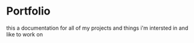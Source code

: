 # Portfolio 
this a documentation for all of my projects and things i'm intersted in and like to work on 
